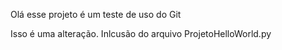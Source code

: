 Olá esse projeto é um teste de uso do Git

Isso é uma alteração. Inlcusão do arquivo ProjetoHelloWorld.py